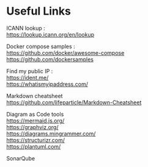 # Useful Links

ICANN lookup :  
https://lookup.icann.org/en/lookup

Docker compose samples :  
https://github.com/docker/awesome-compose  
https://github.com/dockersamples

Find my public IP :  
https://ident.me/  
https://whatismyipaddress.com/

Markdown cheatsheet  
https://github.com/lifeparticle/Markdown-Cheatsheet

Diagram as Code tools  
https://mermaid.js.org/  
https://graphviz.org/  
https://diagrams.mingrammer.com/  
https://structurizr.com/  
https://plantuml.com/


SonarQube
